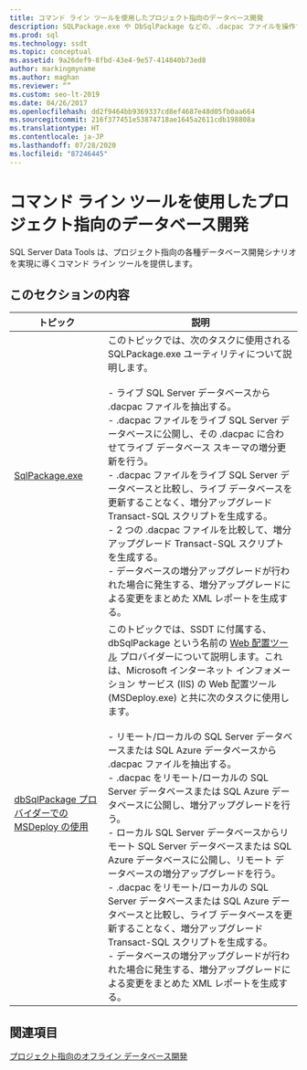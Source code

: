 ```yaml
---
title: コマンド ライン ツールを使用したプロジェクト指向のデータベース開発
description: SQLPackage.exe や DbSqlPackage などの、.dacpac ファイルを操作するために、SQL Server Data Tools に用意されているコマンドライン ツールで使用可能なリソースを確認します。
ms.prod: sql
ms.technology: ssdt
ms.topic: conceptual
ms.assetid: 9a26def9-8fbd-43e4-9e57-414840b73ed8
author: markingmyname
ms.author: maghan
ms.reviewer: “”
ms.custom: seo-lt-2019
ms.date: 04/26/2017
ms.openlocfilehash: dd2f9464bb9369337cd8ef4687e48d05fb0aa664
ms.sourcegitcommit: 216f377451e53874718ae1645a2611cdb198808a
ms.translationtype: HT
ms.contentlocale: ja-JP
ms.lasthandoff: 07/28/2020
ms.locfileid: "87246445"
---
```

# <a name="project-oriented-database-development-using-command-line-tools"></a>コマンド ライン ツールを使用したプロジェクト指向のデータベース開発

SQL Server Data Tools は、プロジェクト指向の各種データベース開発シナリオを実現に導くコマンド ライン ツールを提供します。  
  
## <a name="in-this-section"></a>このセクションの内容  
  
|トピック|説明|  
|-|-|  
|[SqlPackage.exe](../tools/sqlpackage.md)|このトピックでは、次のタスクに使用される SQLPackage.exe ユーティリティについて説明します。<br /><br />-   ライブ SQL Server データベースから .dacpac ファイルを抽出する。<br />-   .dacpac ファイルをライブ SQL Server データベースに公開し、その .dacpac に合わせてライブ データベース スキーマの増分更新を行う。<br />-   .dacpac ファイルをライブ SQL Server データベースと比較し、ライブ データベースを更新することなく、増分アップグレード Transact\-SQL スクリプトを生成する。<br />-   2 つの .dacpac ファイルを比較して、増分アップグレード Transact\-SQL スクリプトを生成する。<br />-   データベースの増分アップグレードが行われた場合に発生する、増分アップグレードによる変更をまとめた XML レポートを生成する。|  
|[dbSqlPackage プロバイダーでの MSDeploy の使用](../ssdt/using-msdeploy-with-dbsqlpackage-provider.md)|このトピックでは、SSDT に付属する、dbSqlPackage という名前の [Web 配置ツール](https://go.microsoft.com/fwlink/?LinkId=231798) プロバイダーについて説明します。これは、Microsoft インターネット インフォメーション サービス (IIS) の Web 配置ツール (MSDeploy.exe) と共に次のタスクに使用します。<br /><br />-   リモート/ローカルの SQL Server データベースまたは SQL Azure データベースから .dacpac ファイルを抽出する。<br />-   .dacpac をリモート/ローカルの SQL Server データベースまたは SQL Azure データベースに公開し、増分アップグレードを行う。<br />-   ローカル SQL Server データベースからリモート SQL Server データベースまたは SQL Azure データベースに公開し、リモート データベースの増分アップグレードを行う。<br />-   .dacpac をリモート/ローカルの SQL Server データベースまたは SQL Azure データベースと比較し、ライブ データベースを更新することなく、増分アップグレード Transact\-SQL スクリプトを生成する。<br />-   データベースの増分アップグレードが行われた場合に発生する、増分アップグレードによる変更をまとめた XML レポートを生成する。|  
  
## <a name="related-sections"></a>関連項目  
[プロジェクト指向のオフライン データベース開発](../ssdt/project-oriented-offline-database-development.md)  
  
